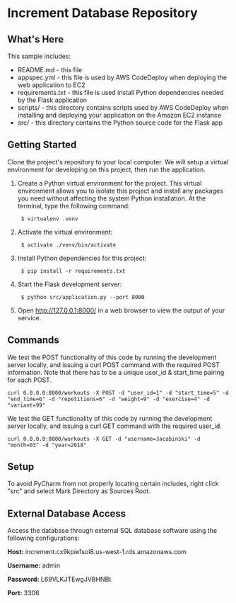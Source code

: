Increment Database Repository
=============================

What's Here
-----------

This sample includes:

* README.md - this file
* appspec.yml - this file is used by AWS CodeDeploy when deploying the web
  application to EC2
* requirements.txt - this file is used install Python dependencies needed by
  the Flask application
* scripts/ - this directory contains scripts used by AWS CodeDeploy when
  installing and deploying your application on the Amazon EC2 instance
* src/ - this directory contains the Python source code for the Flask app


Getting Started
---------------
Clone the project's repository to your local computer. We will setup a
virtual environment for developing on this project, then run the application.

1. Create a Python virtual environment for the  project. This virtual
   environment allows you to isolate this project and install any packages you
   need without affecting the system Python installation. At the terminal, type
   the following command:

        $ virtualenv .venv

2. Activate the virtual environment:

        $ activate ./venv/bin/activate

3. Install Python dependencies for this project:

        $ pip install -r requirements.txt

4. Start the Flask development server:

        $ python src/application.py --port 8000

5. Open http://127.0.0.1:8000/ in a web browser to view the output of your
   service.

Commands
--------
We test the POST functionality of this code by running the development server locally, and issuing a curl POST command
with the required POST information. Note that there has to be a unique user_id & start_time pairing for each POST.

    curl 0.0.0.0:8000/workouts -X POST -d "user_id=1" -d "start_time=5" -d "end_time=6" -d "repetitions=6" -d "weight=9" -d "exercise=4" -d "variant=99"

We test the GET functionality of this code by running the development server locally, and issuing a curl GET command
with the required user_id.

    curl 0.0.0.0:8000/workouts -X GET -d "username=Jacobinski" -d "month=03" -d "year=2018"

Setup
-----
To avoid PyCharm from not properly locating certain includes, right click "src" and select Mark Directory as Sources Root.

External Database Access
------------------------
Access the database through external SQL database software using the following
configurations:

**Host:** increment.cx9kpie1sol8.us-west-1.rds.amazonaws.com

**Username:** admin

**Password:** L69VLKJTEwgJVBHNBt

**Port:** 3306
